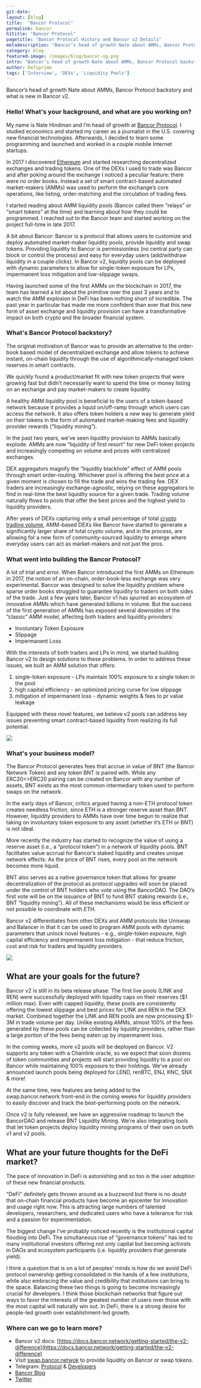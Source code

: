 ```yaml
---
git-date:
layout: [blog]
title:  "Bancor Protocol"
permalink: bancor
h1title: "Bancor Protocol"
pagetitle: "Bancor Protocol History and Bancor v2 Details"
metadescription: "Bancor’s head of growth Nate about AMMs, Bancor Protocol backstory and what is new in Bancor v2"
category: blog
featured-image: /images/blog/bancor-og.png
intro: "Bancor’s head of growth Nate about AMMs, Bancor Protocol backstory and what is new in Bancor v2"
author: Defiprime
tags: ['Interview', 'DEXs', 'Liquidity Pools']
---
```

Bancor’s head of growth Nate about AMMs, Bancor Protocol backstory and what is new in Bancor v2.


### Hello! What's your background, and what are you working on?

My name is Nate Hindman and I’m head of growth at [Bancor Protocol](https://www.bancor.network/). I studied economics and started my career as a journalist in the U.S. covering new financial technologies. Afterwards, I decided to learn some programming and launched and worked in a couple mobile Internet startups.

In 2017 I discovered [Ethereum](/ethereum) and started researching decentralized exchanges and trading tokens. One of the DEXs I used to trade was Bancor and after poking around the exchange I noticed a peculiar feature: there were no order books. Instead a set of smart contract-based automated market-makers (AMMs) was used to perform the exchange’s core operations, like listing, order-matching and the circulation of trading fees.

I started reading about AMM liquidity pools (Bancor called them “relays” or “smart tokens” at the time) and learning about how they could be programmed. I reached out to the Bancor team and started working on the project full-time in late 2017.

A bit about Bancor: Bancor is a protocol that allows users to customize and deploy automated market-maker liquidity pools, provide liquidity and swap tokens. Providing liquidity to Bancor is permissionless (no central party can block or control the process) and easy for everyday users (add/withdraw liquidity in a couple clicks). In Bancor v2, liquidity pools can be deployed with dynamic parameters to allow for single-token exposure for LPs, impermanent loss mitigation and low-slippage swaps.

Having launched some of the first AMMs on the blockchain in 2017, the team has learned a lot about the primitive over the past 3 years and to watch the AMM explosion in DeFi has been nothing short of incredible. The past year in particular has made me more confident than ever that this new form of asset exchange and liquidity provision can have a transformative impact on both crypto and the broader financial system.  


### What's Bancor Protocol backstory?

The original motivation of Bancor was to provide an alternative to the order-book based model of decentralized exchange and allow tokens to achieve instant, on-chain liquidity through the use of algorithmically-managed token reserves in smart contracts.

We quickly found a product/market fit with new token projects that were growing fast but didn’t necessarily want to spend the time or money listing on an exchange and pay market-makers to create liquidity.

A healthy AMM liquidity pool is beneficial to the users of a token-based network because it provides a liquid on/off-ramp through which users can access the network. It also offers token holders a new way to generate yield on their tokens in the form of automated market-making fees and liquidity provider rewards (“liquidity mining”).

In the past two years, we’ve seen liquidity provision to AMMs basically explode. AMMs are now “liquidity of first resort” for new DeFi token projects and increasingly competing on volume and prices with centralized exchanges.

DEX aggregators magnify the “liquidity blackhole” effect of AMM pools through smart order-routing. Whichever pool is offering the best price at a given moment is chosen to fill the trade and wins the trading fee. DEX traders are increasingly exchange-agnostic, relying on these aggregators to find in real-time the best liquidity source for a given trade. Trading volume naturally flows to pools that offer the best prices and the highest yield to liquidity providers.

After years of DEXs capturing only a small percentage of total [crypto trading volume](/dex-volume), AMM-based DEXs like Bancor have started to generate a significantly larger share of total crypto volume, and in the process, are allowing for a new form of community-sourced liquidity to emerge where everyday users can act as market-makers and not just the pros.


### What went into building the Bancor Protocol?

A lot of trial and error. When Bancor introduced the first AMMs on Ethereum in 2017, the notion of an on-chain, order-book-less exchange was very experimental. Bancor was designed to solve the liquidity problem where sparse order books struggled to guarantee liquidity to traders on both sides of the trade. Just a few years later, Bancor v1 has spurred an ecosystem of innovative AMMs which have generated billions in volume. But the success of the first generation of AMMs has exposed several downsides of the “classic” AMM model, affecting both traders and liquidity providers:‌

*   Involuntary Token Exposure
*   Slippage
*   Impermanent Loss

With the interests of both traders and LPs in mind, we started building Bancor v2 to design solutions to these problems. In order to address these issues, we built an AMM solution that offers:

1. single-token exposure - LPs maintain 100% exposure to a single token in the pool
2. high capital efficiency - an optimized pricing curve for low slippage
3. mitigation of impermanent loss - dynamic weights & fees to pr value leakage

Equipped with these novel features, we believe v2 pools can address key issues preventing smart contract-based liquidity from realizing its full potential.

![](/images/blog/data_page.png)

### What's your business model?

The Bancor Protocol generates fees that accrue in value of BNT (the Bancor Network Token) and any token BNT is paired with. While any ERC20&lt;>ERC20 pairing can be created on Bancor with any number of assets, BNT exists as the most common intermediary token used to perform swaps on the network.

In the early days of Bancor, critics argued having a non-ETH protocol token creates needless friction, since ETH is a stronger reserve asset than BNT. However, liquidity providers to AMMs have over time begun to realize that taking on involuntary token exposure to any asset (whether it’s ETH or BNT) is not ideal.  

More recently the industry has started to recognize the value of using a reserve asset (i.e., a “protocol token”) in a network of liquidity pools. BNT facilitates value accrual for Bancor’s staked liquidity and creates unique network effects: As the price of BNT rises, every pool on the network becomes more liquid.

BNT also serves as a native governance token that allows for greater decentralization of the protocol as protocol upgrades will soon be placed under the control of BNT holders who vote using the BancorDAO. The DAO’s first vote will be on the issuance of BNT to fund BNT staking rewards (i.e., BNT “liquidity mining”). All of these mechanisms would be less efficient or not possible to coordinate with ETH.

Bancor v2 differentiates from other DEXs and AMM protocols like Uniswap and Balancer in that it can be used to program AMM pools with dynamic parameters that unlock novel features - e.g., single-token exposure, high capital efficiency and impermanent loss mitigation - that reduce friction, cost and risk for traders and liquidity providers.

![](/images/blog/add_liq.png)

## What are your goals for the future?

Bancor v2 is still in its beta release phase. The first live pools (LINK and REN) were successfully deployed with liquidity caps on their reserves ($1 million max). Even with capped liquidity, these pools are consistently offering the lowest slippage and best prices for LINK and REN in the DEX market. Combined together the LINK and REN pools are now processing $1-3M in trade volume per day. Unlike existing AMMs, almost 100% of the fees generated by these pools can be collected by liquidity providers, rather than a large portion of the fees being eaten up by impermanent loss.

In the coming weeks, more v2 pools will be deployed on Bancor. V2 supports any token with a Chainlink oracle, so we expect that soon dozens of token communities and projects will start providing liquidity to a pool on Bancor while maintaining 100% exposure to their holdings. We’ve already announced launch pools being deployed for LEND, renBTC, ENJ, KNC, SNX & more!

At the same time, new features are being added to the swap.bancor.network front-end in the coming weeks for liquidity providers to easily discover and track the best-performing pools on the network.

Once v2 is fully released, we have an aggressive roadmap to launch the BancorDAO and release BNT Liquidity Mining. We’re also integrating tools that let token projects deploy liquidity mining programs of their own on both v1 and v2 pools.

## What are your future thoughts for the DeFi market?

The pace of innovation in DeFi is astonishing and so too is the user adoption of these new financial products.   

“DeFi” definitely gets thrown around as a buzzword but there is no doubt that on-chain financial products have become an epicenter for innovation and usage right now. This is attracting large numbers of talented developers, researchers, and dedicated users who have a tolerance for risk and a passion for experimentation.  

The biggest change I’ve probably noticed recently is the institutional capital flooding into DeFi. The simultaneous rise of “governance tokens” has led to many institutional investors offering not only capital but becoming activists in DAOs and ecosystem participants (i.e. liquidity providers that generate yield).

I think a question that is on a lot of peoples' minds is how do we avoid DeFi protocol ownership getting consolidated in the hands of a few institutions, while also embracing the value and credibility that institutions can bring to the space. Balancing these two things is going to become increasingly crucial for developers. I think those blockchain networks that figure out ways to favor the interests of the greatest number of users over those with the most capital will naturally win out. In DeFi, there is a strong desire for people-led growth over establishment-led growth.  


### Where can we go to learn more?

- Bancor v2 docs: [https://docs.bancor.network/getting-started/the-v2-difference](https://docs.bancor.network/getting-started/the-v2-difference)
- Visit [swap.bancor.netwok](https://swap.bancor.network/) to provide liquidity on Bancor or swap tokens.
- Telegram: [Protocol](http://t.me/bancor) & [Developers](http://t.me/bancordevelopers)
- [Bancor Blog](https://blog.bancor.network/)
- [Twitter](https://twitter.com/Bancor)
